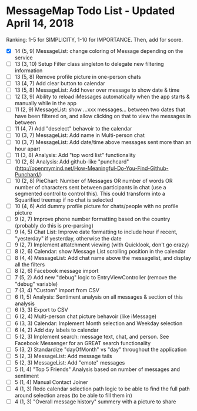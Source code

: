 # MessageMap Todo List - Updated April 14, 2018

Ranking: 1-5 for SIMPLICITY, 1-10 for IMPORTANCE. Then, add for score.

- [x] 14 (5, 9) MessageList: change coloring of Message depending on the service
- [ ] 13 (3, 10) Setup Filter class singleton to delegate new filtering information
- [ ] 13 (5, 8) Remove profile picture in one-person chats
- [ ] 13 (4, 7) Add clear button to calendar
- [ ] 13 (5, 8) MessageList: Add hover over message to show date & time
- [ ] 12 (3, 9) Ability to reload iMessages automatically when the app starts & manually while in the app
- [ ] 11 (2, 9) MessageList: show ...xxx messages...  between two dates that have been filtered on, and allow clicking on that to view the messages in between
- [ ] 11 (4, 7) Add "deselect" behavoir to the calendar
- [ ] 10 (3, 7) MessageList: Add name in Multi-person chat
- [ ] 10 (3, 7) MessageList: Add date/time above messages sent more than an hour apart
- [ ] 11 (3, 8) Analysis: Add "top word list" functionality
- [ ] 10 (2, 8) Analysis: Add github-like "punchcard" (http://openmymind.net/How-Meaningful-Do-You-Find-Github-Punchard/)
- [ ] 10 (2, 8) PieChart: Number of Messages OR number of words OR number of characters sent between participants in chat (use a segmented control to control this). This could transform into a Squarified treemap if no chat is selected
- [ ] 10 (4, 6) Add dummy profile picture for chats/people with no profile picture
- [ ] 9 (2, 7) Improve phone number formatting based on the country (probably do this is pre-parsing)
- [ ] 9 (4, 5) Chat List: Improve date formatting to include hour if recent, "yesterday" if yesterday, otherwise the date
- [ ] 9 (2, 7) Implement attatchment viewing (with Quicklook, don't go crazy)
- [ ] 8 (2, 6) Calendar: show Message List scrolling position in the calendar
- [ ] 8 (4, 4) MessageList: Add chat name above the messagelist, and display all the filters
- [ ] 8 (2, 6) Facebook message import
- [ ] 7 (5, 2) Add new "debug" logic to EntryViewController (remove the "debug" variable)
- [ ] 7 (3, 4) "Custom" import from CSV
- [ ] 6 (1, 5) Analysis: Sentiment analysis on all messages & section of this analysis
- [ ] 6 (3, 3) Export to CSV
- [ ] 6 (2, 4) Multi-person chat picture behavoir (like iMessage)
- [ ] 6 (3, 3) Calendar: Implement Month selection and Weekday selection
- [ ] 6 (4, 2) Add day labels to calendar
- [ ] 5 (2, 3) Implement search: message text, chat, and person. See Facebook Messenger for an GREAT search functionality
- [ ] 5 (3, 2) Standardize "dayOfMonth" vs "day" throughout the application
- [ ] 5 (2, 3) MessageList: Add message tails
- [ ] 5 (2, 3) MessageList: Add "emote" messages
- [ ] 5 (1, 4) "Top 5 Friends" Analysis based on number of messages and sentiment
- [ ] 5 (1, 4) Manual Contact Joiner
- [ ] 4 (1, 3) Redo calendar selection path logic to be able to find the full path around selection areas (to be able to fill them in)
- [ ] 4 (1, 3) "Overall message history" summery with a picture to share